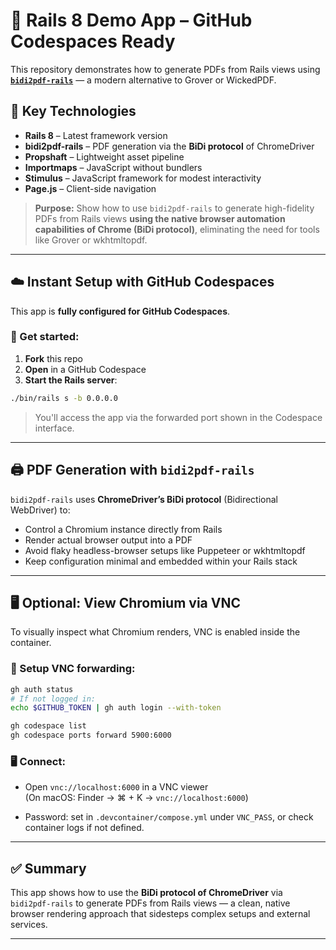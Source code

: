 # 🚀 Rails 8 Demo App – GitHub Codespaces Ready

This repository demonstrates how to generate PDFs from Rails views using
**[`bidi2pdf-rails`](https://rubygems.org/gems/bidi2pdf-rails)** — a modern alternative to Grover or WickedPDF.

## 🔧 Key Technologies

- **Rails 8** – Latest framework version
- **bidi2pdf-rails** – PDF generation via the **BiDi protocol** of ChromeDriver
- **Propshaft** – Lightweight asset pipeline
- **Importmaps** – JavaScript without bundlers
- **Stimulus** – JavaScript framework for modest interactivity
- **Page.js** – Client-side navigation

> **Purpose:** Show how to use `bidi2pdf-rails` to generate high-fidelity PDFs from Rails views **using the native
browser automation capabilities of Chrome (BiDi protocol)**, eliminating the need for tools like Grover or wkhtmltopdf.

---

## ☁️ Instant Setup with GitHub Codespaces

This app is **fully configured for GitHub Codespaces**.

### 🏁 Get started:

1. **Fork** this repo
2. **Open** in a GitHub Codespace
3. **Start the Rails server**:

```bash
./bin/rails s -b 0.0.0.0
```

> You'll access the app via the forwarded port shown in the Codespace interface.

---

## 🖨️ PDF Generation with `bidi2pdf-rails`

`bidi2pdf-rails` uses **ChromeDriver’s BiDi protocol** (Bidirectional WebDriver) to:

- Control a Chromium instance directly from Rails
- Render actual browser output into a PDF
- Avoid flaky headless-browser setups like Puppeteer or wkhtmltopdf
- Keep configuration minimal and embedded within your Rails stack

---

## 🖥️ Optional: View Chromium via VNC

To visually inspect what Chromium renders, VNC is enabled inside the container.

### 🔧 Setup VNC forwarding:

```bash
gh auth status
# If not logged in:
echo $GITHUB_TOKEN | gh auth login --with-token

gh codespace list
gh codespace ports forward 5900:6000
```

### 🖥️ Connect:

- Open `vnc://localhost:6000` in a VNC viewer  
  (On macOS: Finder → ⌘ + K → `vnc://localhost:6000`)

- Password: set in `.devcontainer/compose.yml` under `VNC_PASS`, or check container logs if not defined.

---

## ✅ Summary

This app shows how to use the **BiDi protocol of ChromeDriver** via `bidi2pdf-rails` to generate PDFs from Rails views —
a clean, native browser rendering approach that sidesteps complex setups and external services.

---
